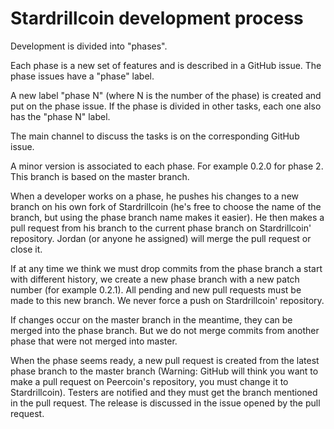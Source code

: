 Stardrillcoin development process
==============================

Development is divided into "phases".

Each phase is a new set of features and is described in a GitHub issue. The phase issues have a "phase" label.

A new label "phase N" (where N is the number of the phase) is created and put on the phase issue. If the phase is divided in other tasks, each one also has the "phase N" label.

The main channel to discuss the tasks is on the corresponding GitHub issue.

A minor version is associated to each phase. For example 0.2.0 for phase 2. This branch is based on the master branch.

When a developer works on a phase, he pushes his changes to a new branch on his own fork of Stardrillcoin (he's free to choose the name of the branch, but using the phase branch name makes it easier). He then makes a pull request from his branch to the current phase branch on Stardrillcoin' repository.
Jordan (or anyone he assigned) will merge the pull request or close it.

If at any time we think we must drop commits from the phase branch a start with different history, we create a new phase branch with a new patch number (for example 0.2.1). All pending and new pull requests must be made to this new branch.
We never force a push on Stardrillcoin' repository.

If changes occur on the master branch in the meantime, they can be merged into the phase branch. But we do not merge commits from another phase that were not merged into master.

When the phase seems ready, a new pull request is created from the latest phase branch to the master branch (Warning: GitHub will think you want to make a pull request on Peercoin's repository, you must change it to Stardrillcoin). Testers are notified and they must get the branch mentioned in the pull request. The release is discussed in the issue opened by the pull request.

